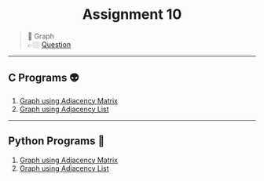 <h1 align="center"> Assignment 10 </h1>

> 💠 Graph<br> 👉🏼 [Question](https://github.com/saha-indranil/DSA01/blob/main/Questions/Assignment-10%40DSALAB.txt)

---

## C Programs 👽

1. [Graph using Adjacency Matrix](https://github.com/saha-indranil/DSA01/blob/main/Graph/C%20Programs/adjacencyMatrix.c)
1. [Graph using Adjacency List](https://github.com/saha-indranil/DSA01/blob/main/Graph/C%20Programs/adjacencyList.c)

---

## Python Programs 🤖

1. [Graph using Adjacency Matrix](https://github.com/saha-indranil/DSA01/blob/main/Graph/Python%20Programs/adjacencyList.py)
1. [Graph using Adjacency List](https://github.com/saha-indranil/DSA01/blob/main/Graph/Python%20Programs/adjacencyList.py)
